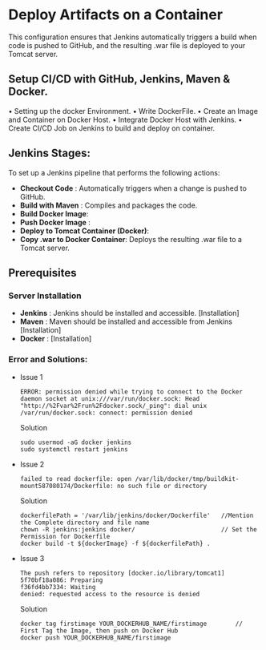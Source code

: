 # Deploy Artifacts on a Container
This configuration ensures that Jenkins automatically triggers a build when code is pushed to GitHub, and the resulting .war file is deployed to your Tomcat server.

## Setup CI/CD with GitHub, Jenkins, Maven & Docker.
• Setting up the docker Environment.
• Write DockerFile.
• Create an Image and Container on Docker Host.
• Integrate Docker Host with Jenkins.
• Create CI/CD Job on Jenkins to build and deploy on container.

## Jenkins Stages:
To set up a Jenkins pipeline that performs the following actions:
- **Checkout Code**		: Automatically triggers when a change is pushed to GitHub.
- **Build with Maven**	: Compiles and packages the code.
- **Build Docker Image**:
- **Push Docker Image**	:
- **Deploy to Tomcat Container (Docker)**:
- **Copy .war to Docker Container**: Deploys the resulting .war file to a Tomcat server.

## Prerequisites

### Server Installation
- **Jenkins** : Jenkins should be installed and accessible.	[Installation]
- **Maven** : Maven should be installed and accessible from Jenkins [Installation]
- **Docker** : [Installation]





### Error and Solutions: 

- Issue 1 
	```
	ERROR: permission denied while trying to connect to the Docker daemon socket at unix:///var/run/docker.sock: Head "http://%2Fvar%2Frun%2Fdocker.sock/_ping": dial unix /var/run/docker.sock: connect: permission denied
	```

  Solution 
	```
	sudo usermod -aG docker jenkins
	sudo systemctl restart jenkins
	```

- Issue 2 
	```
	failed to read dockerfile: open /var/lib/docker/tmp/buildkit-mount587080174/Dockerfile: no such file or directory
	```

  Solution 
	```
	dockerfilePath = '/var/lib/jenkins/docker/Dockerfile'	//Mention the Complete directory and file name
	chown -R jenkins:jenkins docker/						// Set the Permission for Dockerfile
	docker build -t ${dockerImage} -f ${dockerfilePath} .
	```

- Issue 3
	```
	The push refers to repository [docker.io/library/tomcat1]
	5f70bf18a086: Preparing
	f36fd4bb7334: Waiting
	denied: requested access to the resource is denied
	```

  Solution 
	```
	docker tag firstimage YOUR_DOCKERHUB_NAME/firstimage		// First Tag the Image, then push on Docker Hub
	docker push YOUR_DOCKERHUB_NAME/firstimage
	```